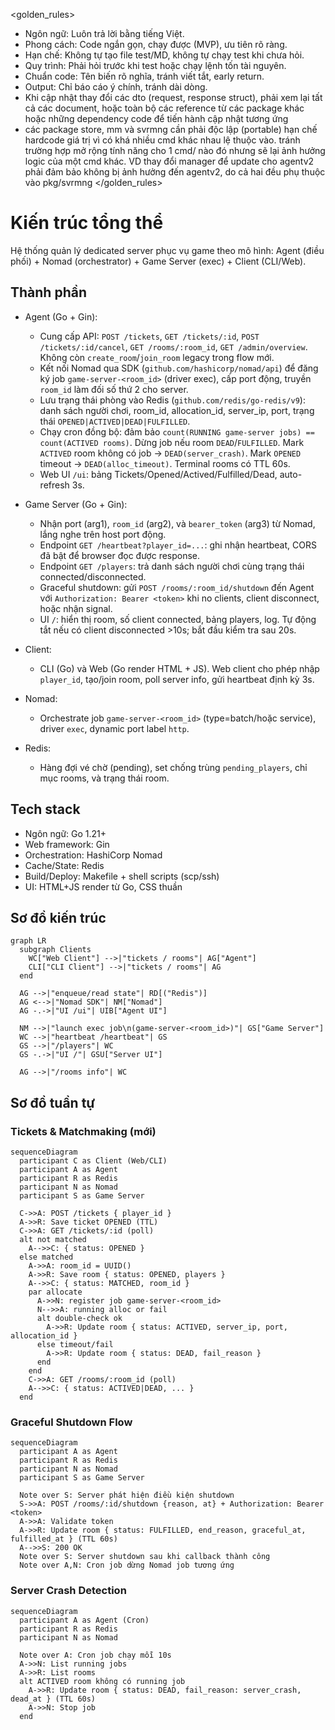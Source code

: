 <golden_rules>
- Ngôn ngữ: Luôn trả lời bằng tiếng Việt.
- Phong cách: Code ngắn gọn, chạy được (MVP), ưu tiên rõ ràng.
- Hạn chế: Không tự tạo file test/MD, không tự chạy test khi chưa hỏi.
- Quy trình: Phải hỏi trước khi test hoặc chạy lệnh tốn tài nguyên.
- Chuẩn code: Tên biến rõ nghĩa, tránh viết tắt, early return.
- Output: Chỉ báo cáo ý chính, tránh dài dòng.
- Khi cập nhật thay đổi các dto (request, response struct), phải xem lại tất cả các document, hoặc toàn bộ các reference từ các package khác hoặc những dependency code để tiến hành cập nhật tương ứng
- các package store, mm và svrmng cần phải độc lập (portable) hạn chế hardcode giá trị vì có khá nhiều cmd khác nhau lệ thuộc vào. tránh trường hợp mở rộng tính năng cho 1 cmd/ nào đó nhưng sẽ lại ảnh hưởng logic của một cmd khác. VD thay đổi manager để update cho agentv2 phải đảm bảo không bị ảnh hưởng đến agentv2, do cả hai đều phụ thuộc vào pkg/svrmng
</golden_rules>

# Kiến trúc tổng thể

Hệ thống quản lý dedicated server phục vụ game theo mô hình: Agent (điều phối) + Nomad (orchestrator) + Game Server (exec) + Client (CLI/Web).

## Thành phần
- Agent (Go + Gin):
  - Cung cấp API: `POST /tickets`, `GET /tickets/:id`, `POST /tickets/:id/cancel`, `GET /rooms/:room_id`, `GET /admin/overview`. Không còn `create_room`/`join_room` legacy trong flow mới.
  - Kết nối Nomad qua SDK (`github.com/hashicorp/nomad/api`) để đăng ký job `game-server-<room_id>` (driver exec), cấp port động, truyền `room_id` làm đối số thứ 2 cho server.
  - Lưu trạng thái phòng vào Redis (`github.com/redis/go-redis/v9`): danh sách người chơi, room_id, allocation_id, server_ip, port, trạng thái `OPENED|ACTIVED|DEAD|FULFILLED`.
  - Chạy cron đồng bộ: đảm bảo `count(RUNNING game-server jobs) == count(ACTIVED rooms)`. Dừng job nếu room `DEAD`/`FULFILLED`. Mark `ACTIVED` room không có job → `DEAD(server_crash)`. Mark `OPENED` timeout → `DEAD(alloc_timeout)`. Terminal rooms có TTL 60s.
  - Web UI `/ui`: bảng Tickets/Opened/Actived/Fulfilled/Dead, auto-refresh 3s.

- Game Server (Go + Gin):
  - Nhận port (arg1), `room_id` (arg2), và `bearer_token` (arg3) từ Nomad, lắng nghe trên host port động.
  - Endpoint `GET /heartbeat?player_id=...`: ghi nhận heartbeat, CORS đã bật để browser đọc được response.
  - Endpoint `GET /players`: trả danh sách người chơi cùng trạng thái connected/disconnected.
  - Graceful shutdown: gửi `POST /rooms/:room_id/shutdown` đến Agent với `Authorization: Bearer <token>` khi no clients, client disconnect, hoặc nhận signal.
  - UI `/`: hiển thị room, số client connected, bảng players, log. Tự động tắt nếu có client disconnected >10s; bắt đầu kiểm tra sau 20s.

- Client:
  - CLI (Go) và Web (Go render HTML + JS). Web client cho phép nhập `player_id`, tạo/join room, poll server info, gửi heartbeat định kỳ 3s.

- Nomad:
  - Orchestrate job `game-server-<room_id>` (type=batch/hoặc service), driver `exec`, dynamic port label `http`.

- Redis:
  - Hàng đợi vé chờ (pending), set chống trùng `pending_players`, chỉ mục rooms, và trạng thái room.

## Tech stack
- Ngôn ngữ: Go 1.21+
- Web framework: Gin
- Orchestration: HashiCorp Nomad
- Cache/State: Redis
- Build/Deploy: Makefile + shell scripts (scp/ssh)
- UI: HTML+JS render từ Go, CSS thuần

## Sơ đồ kiến trúc
```mermaid
graph LR
  subgraph Clients
    WC["Web Client"] -->|"tickets / rooms"| AG["Agent"]
    CLI["CLI Client"] -->|"tickets / rooms"| AG
  end

  AG -->|"enqueue/read state"| RD[("Redis")]
  AG <-->|"Nomad SDK"| NM["Nomad"]
  AG -.->|"UI /ui"| UIB["Agent UI"]

  NM -->|"launch exec job\n(game-server-<room_id>)"| GS["Game Server"]
  WC -->|"heartbeat /heartbeat"| GS
  GS -->|"/players"| WC
  GS -.->|"UI /"| GSU["Server UI"]

  AG -->|"/rooms info"| WC
```

## Sơ đồ tuần tự

### Tickets & Matchmaking (mới)
```mermaid
sequenceDiagram
  participant C as Client (Web/CLI)
  participant A as Agent
  participant R as Redis
  participant N as Nomad
  participant S as Game Server

  C->>A: POST /tickets { player_id }
  A->>R: Save ticket OPENED (TTL)
  C->>A: GET /tickets/:id (poll)
  alt not matched
    A-->>C: { status: OPENED }
  else matched
    A->>A: room_id = UUID()
    A->>R: Save room { status: OPENED, players }
    A-->>C: { status: MATCHED, room_id }
    par allocate
      A->>N: register job game-server-<room_id>
      N-->>A: running alloc or fail
      alt double-check ok
        A->>R: Update room { status: ACTIVED, server_ip, port, allocation_id }
      else timeout/fail
        A->>R: Update room { status: DEAD, fail_reason }
      end
    end
    C->>A: GET /rooms/:room_id (poll)
    A-->>C: { status: ACTIVED|DEAD, ... }
  end
```

### Graceful Shutdown Flow
```mermaid
sequenceDiagram
  participant A as Agent
  participant R as Redis
  participant N as Nomad
  participant S as Game Server

  Note over S: Server phát hiện điều kiện shutdown
  S->>A: POST /rooms/:id/shutdown {reason, at} + Authorization: Bearer <token>
  A->>A: Validate token
  A->>R: Update room { status: FULFILLED, end_reason, graceful_at, fulfilled_at } (TTL 60s)
  A-->>S: 200 OK
  Note over S: Server shutdown sau khi callback thành công
  Note over A,N: Cron job dừng Nomad job tương ứng
```

### Server Crash Detection
```mermaid
sequenceDiagram
  participant A as Agent (Cron)
  participant R as Redis
  participant N as Nomad

  Note over A: Cron job chạy mỗi 10s
  A->>N: List running jobs
  A->>R: List rooms
  alt ACTIVED room không có running job
    A->>R: Update room { status: DEAD, fail_reason: server_crash, dead_at } (TTL 60s)
    A->>N: Stop job
  end
```